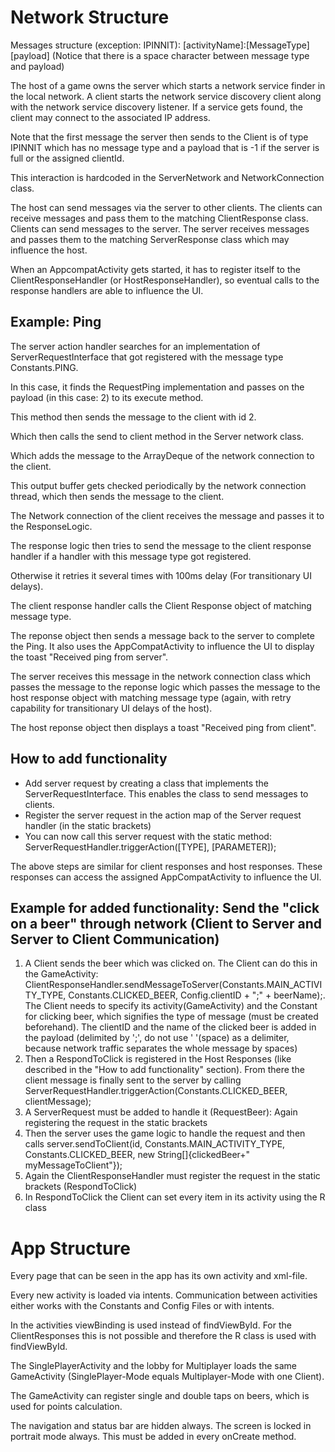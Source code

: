 # Network Structure
Messages structure (exception: IPINNIT):
[activityName]:[MessageType] [payload]
(Notice that there is a space character between message type and payload)

The host of a game owns the server which starts a network service finder in the local network.
A client starts the network service discovery client along with the network service discovery listener.
If a service gets found, the client may connect to the associated IP address. 

Note that the first message the server then sends to the Client is of type IPINNIT which has no message type and a payload that is -1 if the server is full or the assigned clientId.

This interaction is hardcoded in the ServerNetwork and NetworkConnection class.

The host can send messages via the server to other clients.
The clients can receive messages and pass them to the matching ClientResponse class.
Clients can send messages to the server.
The server receives messages and passes them to the matching ServerResponse class which may influence the host.

When an AppcompatActivity gets started, it has to register itself to the ClientResponseHandler (or HostResponseHandler), so eventual calls to the response handlers are able to influence the UI. 

## Example: Ping

The server action handler searches for an implementation of ServerRequestInterface that got registered with the message type Constants.PING.

In this case, it finds the RequestPing implementation and passes on the payload (in this case: 2) to its execute method.

This method then sends the message to the client with id 2.

Which then calls the send to client method in the Server network class.

Which adds the message to the ArrayDeque of the network connection to the client.

This output buffer gets checked periodically by the network connection thread, which then sends the message to the client.

The Network connection of the client receives the message and passes it to the ResponseLogic.

The response logic then tries to send the message to the client response handler if a handler with this message type got registered. 

Otherwise it retries it several times with 100ms delay (For transitionary UI delays). 

The client response handler calls the Client Response object of matching message type.

The reponse object then sends a message back to the server to complete the Ping. It also uses the AppCompatActivity to influence the UI to display the toast "Received ping from server".

The server receives this message in the network connection class which passes the message to the reponse logic which passes the message to the host response object with matching message type (again, with retry capability for transitionary UI delays of the host).

The host reponse object then displays a toast "Received ping from client".

## How to add functionality
* Add server request by creating a class that implements the ServerRequestInterface. This enables the class to send messages to clients.
* Register the server request in the action map of the Server request handler (in the static brackets)
* You can now call this server request with the static method: ServerRequestHandler.triggerAction([TYPE], [PARAMETER]);

The above steps are similar for client responses and host responses. These responses can access the assigned AppCompatActivity to influence the UI.

## Example for added functionality: Send the "click on a beer" through network (Client to Server and Server to Client Communication)

1. A Client sends the beer which was clicked on. The Client can do this in the GameActivity: ClientResponseHandler.sendMessageToServer(Constants.MAIN_ACTIVITY_TYPE, Constants.CLICKED_BEER, Config.clientID + ";" + beerName);. 
  The Client needs to specify its activity(GameActivity) and the Constant for clicking beer, which signifies the type of message (must be created beforehand). The clientID and the name of the clicked beer is added in the payload (delimited by ';', do not use ' '(space) as a delimiter, because network traffic separates the whole message by spaces)
2. Then a RespondToClick is registered in the Host Responses (like described in the "How to add functionality" section). From there the client message is finally sent to the server by calling ServerRequestHandler.triggerAction(Constants.CLICKED_BEER, clientMessage);
3. A ServerRequest must be added to handle it (RequestBeer): Again registering the request in the static brackets
4. Then the server uses the game logic to handle the request and then calls server.sendToClient(id, Constants.MAIN_ACTIVITY_TYPE, Constants.CLICKED_BEER, new String[]{clickedBeer+" myMessageToClient"});
5. Again the ClientResponseHandler must register the request in the static brackets (RespondToClick)
6. In RespondToClick the Client can set every item in its activity using the R class

# App Structure

Every page that can be seen in the app has its own activity and xml-file. 

Every new activity is loaded via intents. Communication between activities either works with the Constants and Config Files or with intents.

In the activities viewBinding is used instead of findViewById. For the ClientResponses this is not possible and therefore the R class is used with findViewById.

The SinglePlayerActivity and the lobby for Multiplayer loads the same GameActivity (SinglePlayer-Mode equals Multiplayer-Mode with one Client).

The GameActivity can register single and double taps on beers, which is used for points calculation.

The navigation and status bar are hidden always. The screen is locked in portrait mode always. This must be added in every onCreate method.
  

